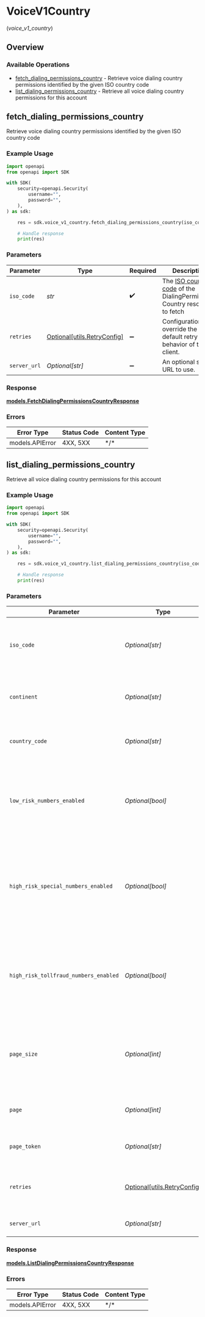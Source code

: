 # VoiceV1Country
(*voice_v1_country*)

## Overview

### Available Operations

* [fetch_dialing_permissions_country](#fetch_dialing_permissions_country) - Retrieve voice dialing country permissions identified by the given ISO country code
* [list_dialing_permissions_country](#list_dialing_permissions_country) - Retrieve all voice dialing country permissions for this account

## fetch_dialing_permissions_country

Retrieve voice dialing country permissions identified by the given ISO country code

### Example Usage

```python
import openapi
from openapi import SDK

with SDK(
    security=openapi.Security(
        username="",
        password="",
    ),
) as sdk:

    res = sdk.voice_v1_country.fetch_dialing_permissions_country(iso_code="<value>")

    # Handle response
    print(res)

```

### Parameters

| Parameter                                                                                                                    | Type                                                                                                                         | Required                                                                                                                     | Description                                                                                                                  |
| ---------------------------------------------------------------------------------------------------------------------------- | ---------------------------------------------------------------------------------------------------------------------------- | ---------------------------------------------------------------------------------------------------------------------------- | ---------------------------------------------------------------------------------------------------------------------------- |
| `iso_code`                                                                                                                   | *str*                                                                                                                        | :heavy_check_mark:                                                                                                           | The [ISO country code](https://en.wikipedia.org/wiki/ISO_3166-1_alpha-2) of the DialingPermissions Country resource to fetch |
| `retries`                                                                                                                    | [Optional[utils.RetryConfig]](../../models/utils/retryconfig.md)                                                             | :heavy_minus_sign:                                                                                                           | Configuration to override the default retry behavior of the client.                                                          |
| `server_url`                                                                                                                 | *Optional[str]*                                                                                                              | :heavy_minus_sign:                                                                                                           | An optional server URL to use.                                                                                               |

### Response

**[models.FetchDialingPermissionsCountryResponse](../../models/fetchdialingpermissionscountryresponse.md)**

### Errors

| Error Type      | Status Code     | Content Type    |
| --------------- | --------------- | --------------- |
| models.APIError | 4XX, 5XX        | \*/\*           |

## list_dialing_permissions_country

Retrieve all voice dialing country permissions for this account

### Example Usage

```python
import openapi
from openapi import SDK

with SDK(
    security=openapi.Security(
        username="",
        password="",
    ),
) as sdk:

    res = sdk.voice_v1_country.list_dialing_permissions_country(iso_code="US")

    # Handle response
    print(res)

```

### Parameters

| Parameter                                                                                                                                                                                                                                      | Type                                                                                                                                                                                                                                           | Required                                                                                                                                                                                                                                       | Description                                                                                                                                                                                                                                    |
| ---------------------------------------------------------------------------------------------------------------------------------------------------------------------------------------------------------------------------------------------- | ---------------------------------------------------------------------------------------------------------------------------------------------------------------------------------------------------------------------------------------------- | ---------------------------------------------------------------------------------------------------------------------------------------------------------------------------------------------------------------------------------------------- | ---------------------------------------------------------------------------------------------------------------------------------------------------------------------------------------------------------------------------------------------- |
| `iso_code`                                                                                                                                                                                                                                     | *Optional[str]*                                                                                                                                                                                                                                | :heavy_minus_sign:                                                                                                                                                                                                                             | Filter to retrieve the country permissions by specifying the [ISO country code](https://en.wikipedia.org/wiki/ISO_3166-1_alpha-2)                                                                                                              |
| `continent`                                                                                                                                                                                                                                    | *Optional[str]*                                                                                                                                                                                                                                | :heavy_minus_sign:                                                                                                                                                                                                                             | Filter to retrieve the country permissions by specifying the continent                                                                                                                                                                         |
| `country_code`                                                                                                                                                                                                                                 | *Optional[str]*                                                                                                                                                                                                                                | :heavy_minus_sign:                                                                                                                                                                                                                             | Filter the results by specified [country codes](https://www.itu.int/itudoc/itu-t/ob-lists/icc/e164_763.html)                                                                                                                                   |
| `low_risk_numbers_enabled`                                                                                                                                                                                                                     | *Optional[bool]*                                                                                                                                                                                                                               | :heavy_minus_sign:                                                                                                                                                                                                                             | Filter to retrieve the country permissions with dialing to low-risk numbers enabled. Can be: `true` or `false`.                                                                                                                                |
| `high_risk_special_numbers_enabled`                                                                                                                                                                                                            | *Optional[bool]*                                                                                                                                                                                                                               | :heavy_minus_sign:                                                                                                                                                                                                                             | Filter to retrieve the country permissions with dialing to high-risk special service numbers enabled. Can be: `true` or `false`                                                                                                                |
| `high_risk_tollfraud_numbers_enabled`                                                                                                                                                                                                          | *Optional[bool]*                                                                                                                                                                                                                               | :heavy_minus_sign:                                                                                                                                                                                                                             | Filter to retrieve the country permissions with dialing to high-risk [toll fraud](https://www.twilio.com/blog/how-to-protect-your-account-from-toll-fraud-with-voice-dialing-geo-permissions-html) numbers enabled. Can be: `true` or `false`. |
| `page_size`                                                                                                                                                                                                                                    | *Optional[int]*                                                                                                                                                                                                                                | :heavy_minus_sign:                                                                                                                                                                                                                             | How many resources to return in each list page. The default is 50, and the maximum is 1000.                                                                                                                                                    |
| `page`                                                                                                                                                                                                                                         | *Optional[int]*                                                                                                                                                                                                                                | :heavy_minus_sign:                                                                                                                                                                                                                             | The page index. This value is simply for client state.                                                                                                                                                                                         |
| `page_token`                                                                                                                                                                                                                                   | *Optional[str]*                                                                                                                                                                                                                                | :heavy_minus_sign:                                                                                                                                                                                                                             | The page token. This is provided by the API.                                                                                                                                                                                                   |
| `retries`                                                                                                                                                                                                                                      | [Optional[utils.RetryConfig]](../../models/utils/retryconfig.md)                                                                                                                                                                               | :heavy_minus_sign:                                                                                                                                                                                                                             | Configuration to override the default retry behavior of the client.                                                                                                                                                                            |
| `server_url`                                                                                                                                                                                                                                   | *Optional[str]*                                                                                                                                                                                                                                | :heavy_minus_sign:                                                                                                                                                                                                                             | An optional server URL to use.                                                                                                                                                                                                                 |

### Response

**[models.ListDialingPermissionsCountryResponse](../../models/listdialingpermissionscountryresponse.md)**

### Errors

| Error Type      | Status Code     | Content Type    |
| --------------- | --------------- | --------------- |
| models.APIError | 4XX, 5XX        | \*/\*           |
